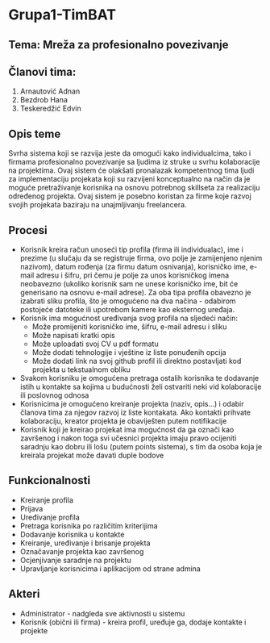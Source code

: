 # Grupa1-TimBAT   

## Tema: Mreža za profesionalno povezivanje

## Članovi tima:
1. Arnautović Adnan
2. Bezdrob Hana
3. Teskeredžić Edvin

## Opis teme
Svrha sistema koji se razvija jeste da omogući kako individualcima, tako i firmama profesionalno povezivanje sa ljudima iz struke u svrhu kolaboracije na projektima. Ovaj sistem će olakšati pronalazak kompetentnog tima ljudi za implementaciju projekata koji su razvijeni konceptualno na način da je moguće pretraživanje korisnika na osnovu potrebnog skillseta za realizaciju određenog projekta. Ovaj sistem je posebno koristan za firme koje razvoj svojih projekata baziraju na unajmljivanju freelancera.

## Procesi
* Korisnik kreira račun unoseći tip profila (firma ili individualac), ime i prezime (u slučaju da se registruje firma, ovo polje je zamijenjeno njenim nazivom), datum rođenja (za firmu datum osnivanja), korisničko ime, e-mail adresu i šifru, pri čemu je polje za unos korisničkog imena neobavezno (ukoliko korisnik sam ne unese korisničko ime, bit će generisano na osnovu e-mail adrese). Za oba tipa profila obavezno je izabrati sliku profila, što je omogućeno na dva načina - odabirom postojeće datoteke ili upotrebom kamere kao eksternog uređaja.
* Korisnik ima mogućnost uređivanja svog profila na sljedeći način:
  * Može promijeniti korisničko ime, šifru, e-mail adresu i sliku
  * Može napisati kratki opis 
  * Može uploadati svoj CV u pdf formatu
  * Može dodati tehnologije i vještine iz liste ponuđenih opcija
  * Može dodati link na svoj github profil ili direktno postavljati kod projekta u tekstualnom obliku
* Svakom korisniku je omogućena pretraga ostalih korisnika te dodavanje istih u kontakte sa kojima u budućnosti želi ostvariti neki vid kolaboracije ili poslovnog odnosa
* Korisnicima je omogućeno kreiranje projekta (naziv, opis...) i odabir članova tima za njegov razvoj iz liste kontakata. Ako kontakti prihvate kolaboraciju, kreator projekta je obaviješten putem notifikacije
* Korisnik koji je kreirao projekat ima mogućnost da ga označi kao završenog i nakon toga svi učesnici projekta imaju pravo ocijeniti saradnju kao dobru ili lošu (putem points sistema), s tim da osoba koja je kreirala projekat može davati duple bodove

## Funkcionalnosti
* Kreiranje profila
* Prijava
* Uređivanje profila
* Pretraga korisnika po različitim kriterijima
* Dodavanje korisnika u kontakte
* Kreiranje, uređivanje i brisanje projekta
* Označavanje projekta kao završenog
* Ocjenjivanje saradnje na projektu
* Upravljanje korisnicima i aplikacijom od strane admina

## Akteri
* Administrator - nadgleda sve aktivnosti u sistemu
* Korisnik (obični ili firma) - kreira profil, uređuje ga, dodaje kontakte i projekte

